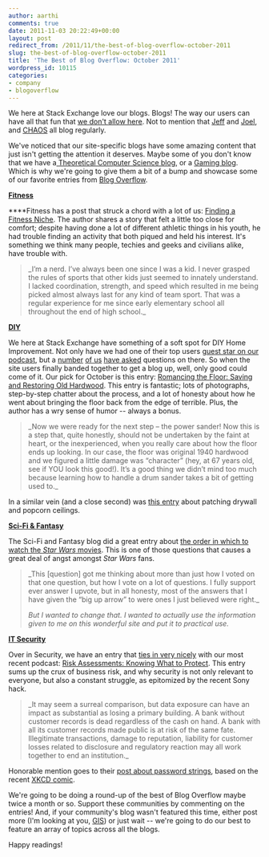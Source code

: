 ```yaml
---
author: aarthi
comments: true
date: 2011-11-03 20:22:49+00:00
layout: post
redirect_from: /2011/11/the-best-of-blog-overflow-october-2011
slug: the-best-of-blog-overflow-october-2011
title: 'The Best of Blog Overflow: October 2011'
wordpress_id: 10115
categories:
- company
- blogoverflow
---
```


We here at Stack Exchange love our blogs. Blogs! The way our users can have all that fun that [we don't allow here](http://blog.stackoverflow.com/2010/01/stack-overflow-where-we-hate-fun/). Not to mention that [Jeff](http://www.codinghorror.com/blog/) and [Joel](http://joelonsoftware.com/), and [CHAOS](http://stackexchange.tumblr.com) all blog regularly.

We've noticed that our site-specific blogs have some amazing content that just isn't getting the attention it deserves. Maybe some of you don't know that we have a[ Theoretical Computer Science blog](http://cstheory.blogoverflow.com), or a [Gaming blog](http://gaming.blogoverflow.com). Which is why we're going to give them a bit of a bump and showcase some of our favorite entries from [Blog Overflow](http://www.blogoverflow.com).

[**Fitness**](http://fitness.blogoverflow.com/)

****Fitness has a post that struck a chord with a lot of us: [Finding a Fitness Niche](http://fitness.blogoverflow.com/2011/10/finding-a-fitness-niche/). The author shares a story that felt a little too close for comfort; despite having done a lot of different athletic things in his youth, he had trouble finding an activity that both piqued and held his interest. It's something we think many people, techies and geeks and civilians alike, have trouble with.


<blockquote>_I’m a nerd. I’ve always been one since I was a kid. I never grasped the rules of sports that other kids just seemed to innately understand. I lacked coordination, strength, and speed which resulted in me being picked almost always last for any kind of team sport. That was a regular experience for me since early elementary school all throughout the end of high school._</blockquote>


[**DIY**](http://diy.blogoverflow.com/)

We here at Stack Exchange have something of a soft spot for DIY Home Improvement. Not only have we had one of their top users [guest star on our podcast](http://blog.stackoverflow.com/2011/06/se-podcast-10/), but a [number](http://diy.stackexchange.com/questions/5653/what-is-the-right-way-to-connect-7-conductors-in-an-electrical-box) [of us](http://diy.stackexchange.com/questions/5289/does-the-specific-gravity-of-a-lead-acid-battery-indicate-degradation/5830#5830) [have asked](http://diy.stackexchange.com/questions/1733/doors-are-sticky-and-noisy-when-opened) questions on there. So when the site users finally banded together to get a blog up, well, only good could come of it. Our pick for October is this entry: [Romancing the Floor: Saving and Restoring Old Hardwood](http://diy.blogoverflow.com/2011/10/romancing-the-floor-saving-and-restoring-old-hardwood/). This entry is fantastic; lots of photographs, step-by-step chatter about the process, and a lot of honesty about how he went about bringing the floor back from the edge of terrible. Plus, the author has a wry sense of humor -- always a bonus.


<blockquote>_Now we were ready for the next step – the power sander! Now this is a step that, quite honestly, should not be undertaken by the faint at heart, or the inexperienced, when you really care about how the floor ends up looking. In our case, the floor was original 1940 hardwood and we figured a little damage was “character” (hey, at 67 years old, see if YOU look this good!). It’s a good thing we didn’t mind too much because learning how to handle a drum sander takes a bit of getting used to._</blockquote>


In a similar vein (and a close second) was [this entry](http://diy.blogoverflow.com/2011/10/how-many-ways-can-a-diyer-screw-up-a-drywall-patch/) about patching drywall and popcorn ceilings.

[**Sci-Fi & Fantasy**](http://scifi.blogoverflow.com/)

The Sci-Fi and Fantasy blog did a great entry about [the order in which to watch the _Star Wars_ movies](http://scifi.blogoverflow.com/2011/10/scifi-stackexchange-in-practical-use-in-what-order-should-the-star-wars-movies-be-watched/). This is one of those questions that causes a great deal of angst amongst _Star Wars_ fans.


<blockquote>_This [question] got me thinking about more than just how I voted on that one question, but how I vote on a lot of questions. I fully support ever answer I upvote, but in all honesty, most of the answers that I have given the “big up arrow” to were ones I just believed were right._

_But I wanted to change that. I wanted to actually use the information given to me on this wonderful site and put it to practical use._</blockquote>


[**IT Security**](http://security.blogoverflow.com/)

Over in Security, we have an entry that [ties in very nicely](http://blog.stackoverflow.com/2011/11/se-podcast-25-mark-russinovich/) with our most recent podcast: [Risk Assessments: Knowing What to Protect](http://security.blogoverflow.com/2011/10/risk-assessments-knowing-what-to-protect/). This entry sums up the crux of business risk, and why security is not only relevant to everyone, but also a constant struggle, as epitomized by the recent Sony hack.


<blockquote>_It may seem a surreal comparison, but data exposure can have an impact as substantial as losing a primary building. A bank without customer records is dead regardless of the cash on hand. A bank with all its customer records made public is at risk of the same fate. Illegitimate transactions, damage to reputation, liability for customer losses related to disclosure and regulatory reaction may all work together to end an institution._</blockquote>


Honorable mention goes to their [post about password strings](http://security.blogoverflow.com/2011/10/how-long-is-a-password-string/), based on the recent [XKCD comic](http://www.xkcd.com/936/).

We're going to be doing a round-up of the best of Blog Overflow maybe twice a month or so. Support these communities by commenting on the entries! And, if your community's blog wasn't featured this time, either post more (I'm looking at you, [GIS](http://gis.blogoverflow.com/)) or just wait -- we're going to do our best to feature an array of topics across all the blogs.

Happy readings!
